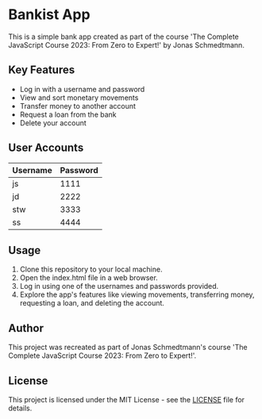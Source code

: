 <h1>Bankist App</h1>
  <p>This is a simple bank app created as part of the course 'The Complete JavaScript Course 2023: From Zero to Expert!' by Jonas Schmedtmann.</p>
  
  <h2>Key Features</h2>
  <ul>
    <li>Log in with a username and password</li>
    <li>View and sort monetary movements</li>
    <li>Transfer money to another account</li>
    <li>Request a loan from the bank</li>
    <li>Delete your account</li>
  </ul>
  
  <h2>User Accounts</h2>
  <table>
    <thead>
      <tr>
        <th>Username</th>
        <th>Password</th>
      </tr>
    </thead>
    <tbody>
      <tr>
        <td>js</td>
        <td>1111</td>
      </tr>
      <tr>
        <td>jd</td>
        <td>2222</td>
      </tr>
      <tr>
        <td>stw</td>
        <td>3333</td>
      </tr>
      <tr>
        <td>ss</td>
        <td>4444</td>
      </tr>
    </tbody>
  </table>
  
  <h2>Usage</h2>
  <ol>
    <li>Clone this repository to your local machine.</li>
    <li>Open the index.html file in a web browser.</li>
    <li>Log in using one of the usernames and passwords provided.</li>
    <li>Explore the app's features like viewing movements, transferring money, requesting a loan, and deleting the account.</li>
  </ol>
  
  <h2>Author</h2>
  <p>This project was recreated as part of Jonas Schmedtmann's course 'The Complete JavaScript Course 2023: From Zero to Expert!'.</p>
  
  <h2>License</h2>
  <p>This project is licensed under the MIT License - see the <a href="LICENSE">LICENSE</a> file for details.</p>
